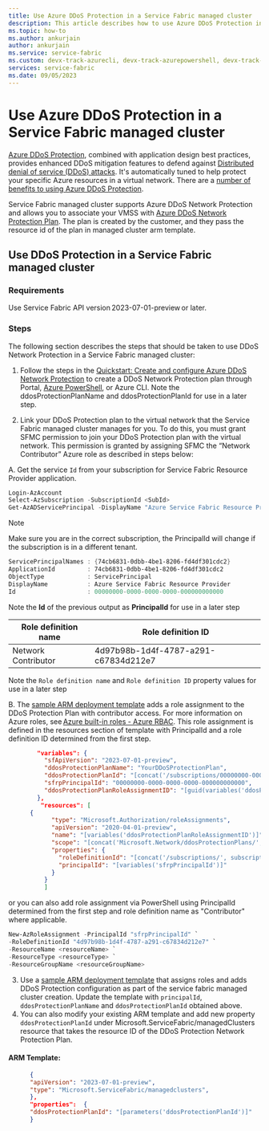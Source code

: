 ```yaml
---
title: Use Azure DDoS Protection in a Service Fabric managed cluster
description: This article describes how to use Azure DDoS Protection in a Service Fabric managed cluster.
ms.topic: how-to
ms.author: ankurjain
author: ankurjain
ms.service: service-fabric
ms.custom: devx-track-azurecli, devx-track-azurepowershell, devx-track-arm-template
services: service-fabric
ms.date: 09/05/2023
---
```


# Use Azure DDoS Protection in a Service Fabric managed cluster

[Azure DDoS Protection](../ddos-protection/ddos-protection-overview.md), combined with application design best practices, provides enhanced DDoS mitigation features to defend against [Distributed denial of service (DDoS) attacks](https://www.microsoft.com/en-us/security/business/security-101/what-is-a-ddos-attack). It's automatically tuned to help protect your specific Azure resources in a virtual network. There are a [number of benefits to using Azure DDoS Protection](../ddos-protection/ddos-protection-overview.md#key-benefits).

Service Fabric managed cluster supports Azure DDoS Network Protection and allows you to associate your VMSS with [Azure DDoS Network Protection Plan](../ddos-protection/ddos-protection-sku-comparison#ddos-network-protection). The plan is created by the customer, and they pass the resource id of the plan in managed cluster arm template.

## Use DDoS Protection in a Service Fabric managed cluster

### Requirements

Use Service Fabric API version 2023-07-01-preview or later.

### Steps

The following section describes the steps that should be taken to use DDoS Network Protection in a Service Fabric managed cluster: 

1. Follow the steps in the [Quickstart: Create and configure Azure DDoS Network Protection](../ddos-protection/manage-ddos-protection) to create a DDoS Network Protection plan through Portal, [Azure PowerShell](../ddos-protection/manage-ddos-protection-powershell), or Azure CLI. Note the ddosProtectionPlanName and ddosProtectionPlanId for use in a later step. 

2. Link your DDoS Protection plan to the virtual network that the Service Fabric managed cluster manages for you. To do this, you must grant SFMC permission to join your DDoS Protection plan with the virtual network. This permission is granted by assigning SFMC the “Network Contributor” Azure role as described in steps below:

A. Get the service `Id` from your subscription for Service Fabric Resource Provider application.
   ```powershell
   Login-AzAccount
   Select-AzSubscription -SubscriptionId <SubId>
   Get-AzADServicePrincipal -DisplayName "Azure Service Fabric Resource Provider"
   ```

   > [!NOTE]
   > Make sure you are in the correct subscription, the PrincipalId will change if the subscription is in a different tenant.

   ```powershell
   ServicePrincipalNames : {74cb6831-0dbb-4be1-8206-fd4df301cdc2}
   ApplicationId         : 74cb6831-0dbb-4be1-8206-fd4df301cdc2
   ObjectType            : ServicePrincipal
   DisplayName           : Azure Service Fabric Resource Provider
   Id                    : 00000000-0000-0000-0000-000000000000
   ```

   Note the **Id** of the previous output as **PrincipalId** for use in a later step

   |Role definition name|Role definition ID|
   |----|-------------------------------------|
   |Network Contributor|4d97b98b-1d4f-4787-a291-c67834d212e7|

   Note the `Role definition name` and `Role definition ID` property values for use in a later step


       
B. The [sample ARM deployment template](https://github.com/Azure-Samples/service-fabric-cluster-templates/tree/master/SF-Managed-Standard-SKU-1-NT-DDoSNwProtection) adds a role assignment to the DDoS Protection Plan with contributor access. For more information on Azure roles, see [Azure built-in roles - Azure RBAC](../role-based-access-control/built-in-roles#all). This role assignment is defined in the resources section of template         with PrincipalId and a role definition ID determined from the first step. 


```json
        "variables": { 
          "sfApiVersion": "2023-07-01-preview", 
          "ddosProtectionPlanName": "YourDDoSProtectionPlan", 
          "ddosProtectionPlanId": "[concat('/subscriptions/00000000-0000-0000-0000-000000000000/resourceGroups/sampleRg/providers/Microsoft.Network/ddosProtectionPlans/', variables('ddosProtectionPlanName'))]", 
          "sfrpPrincipalId": "00000000-0000-0000-0000-000000000000",
          "ddosProtectionPlanRoleAssignmentID": "[guid(variables('ddosProtectionPlanId'), 'SFRP-Role')]" 
        }, 
         "resources": [ 
      { 
            "type": "Microsoft.Authorization/roleAssignments", 
            "apiVersion": "2020-04-01-preview", 
            "name": "[variables('ddosProtectionPlanRoleAssignmentID')]", 
            "scope": "[concat('Microsoft.Network/ddosProtectionPlans/', variables('ddosProtectionPlanName'))]", 
            "properties": { 
              "roleDefinitionId": "[concat('/subscriptions/', subscription().subscriptionId, '/providers/Microsoft.Authorization/roleDefinitions/', '4d97b98b-1d4f-4787-a291-c67834d212e7')]", 
              "principalId": "[variables('sfrpPrincipalId')]" 
            } 
          } 
          ]
```

or you can also add role assignment via PowerShell using PrincipalId determined from the first step and role definition name as "Contributor" where applicable.

   ```powershell
New-AzRoleAssignment -PrincipalId "sfrpPrincipalId" `
-RoleDefinitionId "4d97b98b-1d4f-4787-a291-c67834d212e7" `
-ResourceName <resourceName> `
-ResourceType <resourceType> `
-ResourceGroupName <resourceGroupName>
   ```

3.	Use a [sample ARM deployment template](https://github.com/Azure-Samples/service-fabric-cluster-templates/tree/master/SF-Managed-Standard-SKU-1-NT-DDoSNwProtection) that assigns roles and adds DDoS Protection configuration as part of the service fabric managed cluster creation. Update the template with `principalId`, `ddosProtectionPlanName` and `ddosProtectionPlanId` obtained above.
4.	You can also modify your existing ARM template and add new property `ddosProtectionPlanId` under Microsoft.ServiceFabric/managedClusters resource that takes the resource ID of the DDoS Protection Network Protection Plan.

#### ARM Template:

```json
      {
      "apiVersion": "2023-07-01-preview",
      "type": "Microsoft.ServiceFabric/managedclusters",
      },
      "properties":  {
      "ddosProtectionPlanId": "[parameters('ddosProtectionPlanId')]"
      }
```

